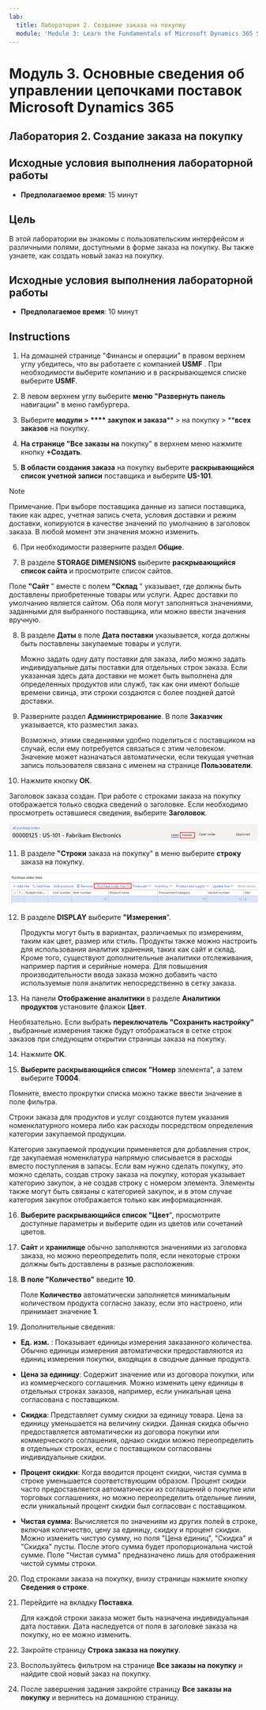 ```yaml
---
lab:
  title: Лаборатория 2. Создание заказа на покупку
  module: 'Module 3: Learn the Fundamentals of Microsoft Dynamics 365 Supply Chain Management'
---
```


# Модуль 3. Основные сведения об управлении цепочками поставок Microsoft Dynamics 365

## Лаборатория 2. Создание заказа на покупку

## Исходные условия выполнения лабораторной работы

   - **Предполагаемое время**: 15 минут

## Цель

В этой лаборатории вы знакомы с пользовательским интерфейсом и различными полями, доступными в форме заказа на покупку. Вы также узнаете, как создать новый заказ на покупку.


## Исходные условия выполнения лабораторной работы

   - **Предполагаемое время**: 10 минут

## Instructions

1. На домашней странице "Финансы и операции" в правом верхнем углу убедитесь, что вы работаете с компанией **USMF** . При необходимости выберите компанию и в раскрывающемся списке выберите **USMF**.

2. В левом верхнем углу выберите **меню "Развернуть панель** навигации" в меню гамбургера.

3. Выберите **модули > **** закупок и заказа**** > на покупку > ****всех заказов** на покупку.

4. **На странице "Все заказы на** покупку" в верхнем меню нажмите кнопку **+Создать**.

5. **В области создания заказа** на покупку выберите **раскрывающийся список учетной записи** поставщика и выберите **US-101**.

> [!NOTE]
> Примечание. При выборе поставщика данные из записи поставщика, такие как адрес, учетная запись счета, условия доставки и режим доставки, копируются в качестве значений по умолчанию в заголовок заказа. В любой момент эти значения можно изменить.

6. При необходимости разверните раздел **Общие**.

7. В разделе **STORAGE DIMENSIONS** выберите **раскрывающийся список сайта** и просмотрите список сайтов.

Поле **"Сайт** " вместе с полем **"Склад** " указывает, где должны быть доставлены приобретенные товары или услуги. Адрес доставки по умолчанию является сайтом. Оба поля могут заполняться значениями, заданными для выбранного поставщика, или можно ввести значения вручную.

8. В разделе **Даты** в поле **Дата поставки** указывается, когда должны быть поставлены закупаемые товары и услуги.

    Можно задать одну дату поставки для заказа, либо можно задать индивидуальные даты поставки для отдельных строк заказа. Если указанная здесь дата доставки не может быть выполнена для определенных продуктов или служб, так как они имеют больше времени свинца, эти строки создаются с более поздней датой доставки.

9. Разверните раздел **Администрирование**. В поле **Заказчик** указывается, кто разместил заказ.

    Возможно, этими сведениями удобно поделиться с поставщиком на случай, если ему потребуется связаться с этим человеком. Значение может назначаться автоматически, если текущая учетная запись пользователя связана с именем на странице **Пользователи**.

10. Нажмите кнопку **ОК**.

Заголовок заказа создан. При работе с строками заказа на покупку отображается только сводка сведений о заголовке. Если необходимо просмотреть оставшиеся сведения, выберите **Заголовок**.

![Снимок экрана: заголовок заказа, в котором отображается сводка сведений о заказе. Выделен заголовок слова.](./media/03-learn-the-fundamentals-of-dynamics-365-supply-chain-management-17.png)

11. В разделе **"Строки** заказа на покупку" в меню выберите **строку** заказа на покупку.

![Снимок экрана: строки заказа на покупку.](./media/03-learn-the-fundamentals-of-dynamics-365-supply-chain-management-18.png)

12. В разделе **DISPLAY** выберите **"Измерения**".

    Продукты могут быть в вариантах, различаемых по измерениям, таким как цвет, размер или стиль. Продукты также можно настроить для использования аналитик хранения, таких как сайт и склад. Кроме того, существуют дополнительные аналитики отслеживания, например партия и серийные номера. Для повышения производительности ввода заказа можно добавить часто используемые поля аналитик непосредственно в сетку заказа.

13. На панели **Отображение аналитики** в разделе **Аналитики продуктов** установите флажок **Цвет**.

Необязательно. Если выбрать **переключатель "Сохранить настройку"** , выбранные измерения также будут отображаться в сетке строк заказов при следующем открытии страницы заказа на покупку.

14. Нажмите **ОК**.

15. **Выберите раскрывающийся список "Номер** элемента", а затем выберите **T0004**.

Помните, вместо прокрутки списка можно также ввести значение в поле фильтра.

Строки заказа для продуктов и услуг создаются путем указания номенклатурного номера либо как расходы посредством определения категории закупаемой продукции.

Категория закупаемой продукции применяется для добавления строк, где закупаемая номенклатура напрямую списывается в расходы вместо поступления в запасы. Если вам нужно сделать покупку, это можно сделать, создав строку заказа на покупку, которая указывает категорию закупок, а не создав строку с номером элемента. Элементы также могут быть связаны с категорией закупок, и в этом случае категория закупок отображается только как информационная.

16. **Выберите раскрывающийся список "Цвет**", просмотрите доступные параметры и выберите один из цветов или сочетаний цветов.

17. **Сайт** и **хранилище** обычно заполняются значениями из заголовка заказа, но можно переопределить поля, если некоторые строки должны быть доставлены в разные расположения.

18. **В поле "Количество"** введите **10**.

    Поле **Количество** автоматически заполняется минимальным количеством продукта согласно заказу, если это настроено, или принимает значение **1**.

19. Дополнительные сведения:

- **Ед. изм.** : Показывает единицы измерения заказанного количества. Обычно единицы измерения автоматически предоставляются из единиц измерения покупки, входящих в сводные данные продукта.

- **Цена за единицу**: Содержит значение или из договора покупки, или из коммерческого соглашения. Можно изменить цену единицы в отдельных строках заказов, например, если уникальная цена согласована с поставщиком.

- **Скидка**: Представляет сумму скидки за единицу товара. Цена за единицу уменьшается на величину скидки. Данная скидка обычно предоставляется автоматически из договора покупки или коммерческого соглашения, однако скидки можно переопределить в отдельных строках, если с поставщиком согласованы индивидуальные скидки.

- **Процент скидки**: Когда вводится процент скидки, чистая сумма в строке уменьшается соответствующим образом. Процент скидки часто предоставляется автоматически из соглашений о покупке или торговых соглашениях, но можно переопределить отдельные линии, если уникальный процент скидки был согласован с поставщиком.

- **Чистая сумма**: Вычисляется по значениям из других полей в строке, включая количество, цену за единицу, скидку и процент скидки. Можно изменить чистую сумму, но поля "Цена единиц", "Скидка" и "Скидка" пусты. После этого сумма будет пропорциональна чистой сумме. Поле "Чистая сумма" предназначено лишь для отображения чистой суммы строки.

20. Под строками заказа на покупку, внизу страницы нажмите кнопку **Сведения о строке**.

21. Перейдите на вкладку **Поставка**.

    Для каждой строки заказа может быть назначена индивидуальная дата поставки. Дата наследуется от поля в заголовке заказа на покупку, но ее можно изменить.

22. Закройте страницу **Строка заказа на покупку**.

23. Воспользуйтесь фильтром на странице **Все заказы на покупку** и найдите свой новый заказ на покупку.

24. После завершения задания закройте страницу **Все заказы на покупку** и вернитесь на домашнюю страницу.

